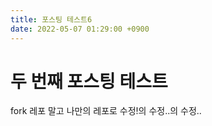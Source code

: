 ```yaml
---
title: 포스팅 테스트6
date: 2022-05-07 01:29:00 +0900
---
```


# 두 번째 포스팅 테스트

fork 레포 말고 나만의 레포로 수정!의 수정..의 수정..
